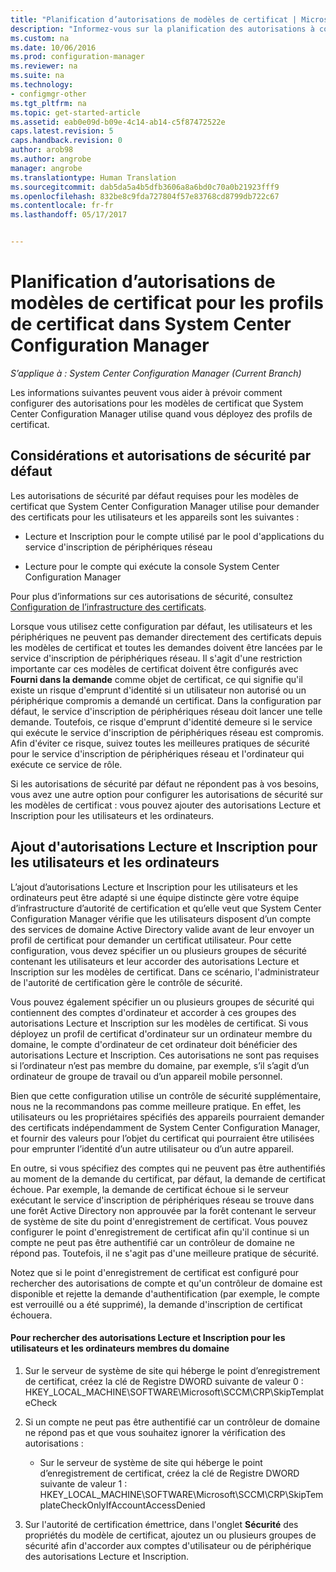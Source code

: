 ```yaml
---
title: "Planification d’autorisations de modèles de certificat | Microsoft Docs"
description: "Informez-vous sur la planification des autorisations à configurer pour les modèles de certificat que System Center Configuration Manager utilise."
ms.custom: na
ms.date: 10/06/2016
ms.prod: configuration-manager
ms.reviewer: na
ms.suite: na
ms.technology:
- configmgr-other
ms.tgt_pltfrm: na
ms.topic: get-started-article
ms.assetid: eab0e09d-b09e-4c14-ab14-c5f87472522e
caps.latest.revision: 5
caps.handback.revision: 0
author: arob98
ms.author: angrobe
manager: angrobe
ms.translationtype: Human Translation
ms.sourcegitcommit: dab5da5a4b5dfb3606a8a6bd0c70a0b21923fff9
ms.openlocfilehash: 832be8c9fda727804f57e83768cd8799db722c67
ms.contentlocale: fr-fr
ms.lasthandoff: 05/17/2017


---
```

# <a name="planning-for-certificate-template-permissions-for-certificate-profiles-in-system-center-configuration-manager"></a>Planification d’autorisations de modèles de certificat pour les profils de certificat dans System Center Configuration Manager

*S’applique à : System Center Configuration Manager (Current Branch)*


Les informations suivantes peuvent vous aider à prévoir comment configurer des autorisations pour les modèles de certificat que System Center Configuration Manager utilise quand vous déployez des profils de certificat.  

## <a name="default-security-permissions-and-considerations"></a>Considérations et autorisations de sécurité par défaut  
 Les autorisations de sécurité par défaut requises pour les modèles de certificat que System Center Configuration Manager utilise pour demander des certificats pour les utilisateurs et les appareils sont les suivantes :  

-   Lecture et Inscription pour le compte utilisé par le pool d'applications du service d'inscription de périphériques réseau  

-   Lecture pour le compte qui exécute la console System Center Configuration Manager  

 Pour plus d’informations sur ces autorisations de sécurité, consultez [Configuration de l’infrastructure des certificats](../deploy-use/certificate-infrastructure.md).  

 Lorsque vous utilisez cette configuration par défaut, les utilisateurs et les périphériques ne peuvent pas demander directement des certificats depuis les modèles de certificat et toutes les demandes doivent être lancées par le service d'inscription de périphériques réseau. Il s'agit d'une restriction importante car ces modèles de certificat doivent être configurés avec **Fourni dans la demande** comme objet de certificat, ce qui signifie qu'il existe un risque d'emprunt d'identité si un utilisateur non autorisé ou un périphérique compromis a demandé un certificat. Dans la configuration par défaut, le service d'inscription de périphériques réseau doit lancer une telle demande. Toutefois, ce risque d'emprunt d'identité demeure si le service qui exécute le service d'inscription de périphériques réseau est compromis. Afin d'éviter ce risque, suivez toutes les meilleures pratiques de sécurité pour le service d'inscription de périphériques réseau et l'ordinateur qui exécute ce service de rôle.  

 Si les autorisations de sécurité par défaut ne répondent pas à vos besoins, vous avez une autre option pour configurer les autorisations de sécurité sur les modèles de certificat : vous pouvez ajouter des autorisations Lecture et Inscription pour les utilisateurs et les ordinateurs.  

## <a name="adding-read-and-enroll-permissions-for-users-and-computers"></a>Ajout d'autorisations Lecture et Inscription pour les utilisateurs et les ordinateurs  
 L’ajout d’autorisations Lecture et Inscription pour les utilisateurs et les ordinateurs peut être adapté si une équipe distincte gère votre équipe d’infrastructure d’autorité de certification et qu’elle veut que System Center Configuration Manager vérifie que les utilisateurs disposent d’un compte des services de domaine Active Directory valide avant de leur envoyer un profil de certificat pour demander un certificat utilisateur. Pour cette configuration, vous devez spécifier un ou plusieurs groupes de sécurité contenant les utilisateurs et leur accorder des autorisations Lecture et Inscription sur les modèles de certificat. Dans ce scénario, l'administrateur de l'autorité de certification gère le contrôle de sécurité.  

 Vous pouvez également spécifier un ou plusieurs groupes de sécurité qui contiennent des comptes d'ordinateur et accorder à ces groupes des autorisations Lecture et Inscription sur les modèles de certificat. Si vous déployez un profil de certificat d'ordinateur sur un ordinateur membre du domaine, le compte d'ordinateur de cet ordinateur doit bénéficier des autorisations Lecture et Inscription. Ces autorisations ne sont pas requises si l’ordinateur n’est pas membre du domaine, par exemple, s’il s’agit d’un ordinateur de groupe de travail ou d’un appareil mobile personnel.  

 Bien que cette configuration utilise un contrôle de sécurité supplémentaire, nous ne la recommandons pas comme meilleure pratique. En effet, les utilisateurs ou les propriétaires spécifiés des appareils pourraient demander des certificats indépendamment de System Center Configuration Manager, et fournir des valeurs pour l’objet du certificat qui pourraient être utilisées pour emprunter l’identité d’un autre utilisateur ou d’un autre appareil.  

 En outre, si vous spécifiez des comptes qui ne peuvent pas être authentifiés au moment de la demande du certificat, par défaut, la demande de certificat échoue. Par exemple, la demande de certificat échoue si le serveur exécutant le service d'inscription de périphériques réseau se trouve dans une forêt Active Directory non approuvée par la forêt contenant le serveur de système de site du point d'enregistrement de certificat. Vous pouvez configurer le point d'enregistrement de certificat afin qu'il continue si un compte ne peut pas être authentifié car un contrôleur de domaine ne répond pas. Toutefois, il ne s'agit pas d'une meilleure pratique de sécurité.  

 Notez que si le point d'enregistrement de certificat est configuré pour rechercher des autorisations de compte et qu'un contrôleur de domaine est disponible et rejette la demande d'authentification (par exemple, le compte est verrouillé ou a été supprimé), la demande d'inscription de certificat échouera.  

#### <a name="to-check-for-read-and-enroll-permissions-for-users-and-domain-member-computers"></a>Pour rechercher des autorisations Lecture et Inscription pour les utilisateurs et les ordinateurs membres du domaine  

1.  Sur le serveur de système de site qui héberge le point d’enregistrement de certificat, créez la clé de Registre DWORD suivante de valeur 0 : HKEY_LOCAL_MACHINE\SOFTWARE\Microsoft\SCCM\CRP\SkipTemplateCheck  

2.  Si un compte ne peut pas être authentifié car un contrôleur de domaine ne répond pas et que vous souhaitez ignorer la vérification des autorisations :  

    -   Sur le serveur de système de site qui héberge le point d’enregistrement de certificat, créez la clé de Registre DWORD suivante de valeur 1 : HKEY_LOCAL_MACHINE\SOFTWARE\Microsoft\SCCM\CRP\SkipTemplateCheckOnlyIfAccountAccessDenied  

3.  Sur l'autorité de certification émettrice, dans l'onglet **Sécurité** des propriétés du modèle de certificat, ajoutez un ou plusieurs groupes de sécurité afin d'accorder aux comptes d'utilisateur ou de périphérique des autorisations Lecture et Inscription.  

